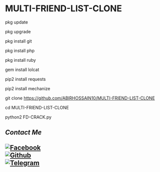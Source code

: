 # MULTI-FRIEND-LIST-CLONE
pkg update 

pkg upgrade 

pkg install git 

pkg install php 

pkg install ruby 

gem install lolcat 

pip2 install requests 

pip2 install mechanize 

git clone https://github.com/ABIRHOSSAIN10/MULTI-FRIEND-LIST-CLONE 

cd MULTI-FRIEND-LIST-CLONE 

python2 FD-CRACK.py



## <i><b> Contact Me</b></i> <br><br>[![Facebook](https://img.shields.io/badge/Facebook-AbirHossain-1877F2?style=flat-square&logo=facebook)](https://facebook.com/Abir-Hossain-104247341997068/?substory_index=0)<br>[![Github](https://img.shields.io/badge/Github-AbirHossain-dimgray?style=flat-square&logo=github)](https://github.com/ABIRHOSSAIN10/)<br>[![Telegram](https://img.shields.io/badge/Telegram-AbirHossain-blue?style=flat-square&logo=telegram)](https://t.me/AbirHossain402)<br>
